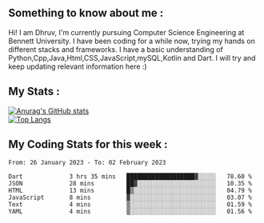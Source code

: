 ## Something to know about me : <br>
Hi! I am Dhruv, I'm currently pursuing Computer Science Engineering at Bennett University. I have been coding for a while now, trying my hands on different stacks and frameworks.
I have a basic understanding of Python,Cpp,Java,Html,CSS,JavaScript,mySQL,Kotlin and Dart. I will try and keep updating relevant information here :)
<br>

## My Stats : <br>
[![Anurag's GitHub stats](https://github-readme-stats.vercel.app/api?username=DhruvLawaniya&show_icons=true&theme=tokyonight&hide=prs,issues)](https://github.com/anuraghazra/github-readme-stats)<br>
[![Top Langs](https://github-readme-stats.vercel.app/api/top-langs/?username=DhruvLawaniya&theme=tokyonight)](https://github.com/anuraghazra/github-readme-stats)
## My Coding Stats for this week : <br>
<!--START_SECTION:waka-->

```text
From: 26 January 2023 - To: 02 February 2023

Dart             3 hrs 35 mins   ███████████████████▓░░░░░   78.60 %
JSON             28 mins         ██▓░░░░░░░░░░░░░░░░░░░░░░   10.35 %
HTML             13 mins         █▒░░░░░░░░░░░░░░░░░░░░░░░   04.79 %
JavaScript       8 mins          ▓░░░░░░░░░░░░░░░░░░░░░░░░   03.07 %
Text             4 mins          ▒░░░░░░░░░░░░░░░░░░░░░░░░   01.59 %
YAML             4 mins          ▒░░░░░░░░░░░░░░░░░░░░░░░░   01.56 %
```

<!--END_SECTION:waka-->


<br>

